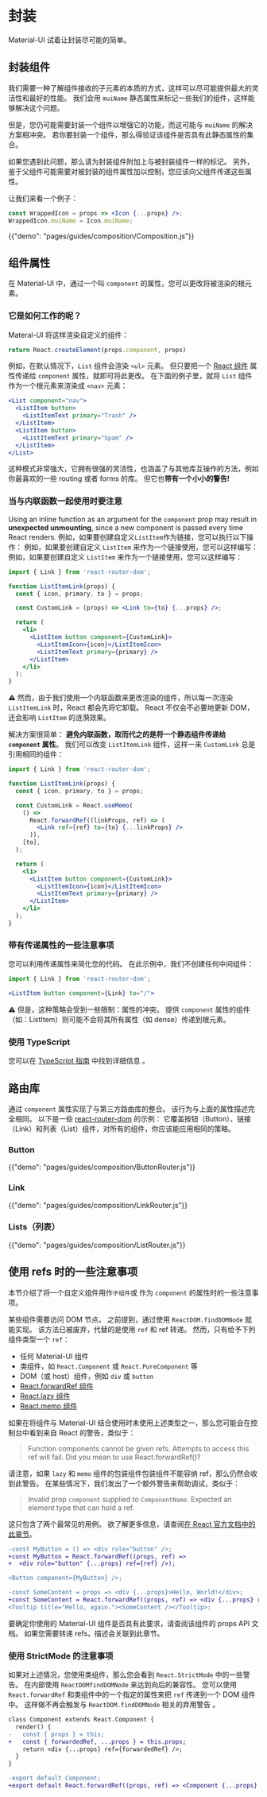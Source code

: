 # 封装

<p class="description">Material-UI 试着让封装尽可能的简单。</p>

## 封装组件

我们需要一种了解组件接收的子元素的本质的方式，这样可以尽可能提供最大的灵活性和最好的性能。 我们会用 `muiName` 静态属性来标记一些我们的组件，这样能够解决这个问题。

但是，您仍可能需要封装一个组件以增强它的功能，而这可能与 `muiName` 的解决方案相冲突。 若你要封装一个组件，那么得验证该组件是否具有此静态属性的集合。

如果您遇到此问题，那么请为封装组件附加上与被封装组件一样的标记。 另外，鉴于父组件可能需要对被封装的组件属性加以控制，您应该向父组件传递这些属性。

让我们来看一个例子：

```jsx
const WrappedIcon = props => <Icon {...props} />;
WrappedIcon.muiName = Icon.muiName;
```

{{"demo": "pages/guides/composition/Composition.js"}}

## 组件属性

在 Material-UI 中，通过一个叫 `component` 的属性，您可以更改将被渲染的根元素。

### 它是如何工作的呢？

Materal-UI 将这样渲染自定义的组件：

```js
return React.createElement(props.component, props)
```

例如，在默认情况下，`List` 组件会渲染 `<ul>` 元素。 但只要把一个 [React 组件](https://reactjs.org/docs/components-and-props.html#function-and-class-components) 属性传递给 `component` 属性，就即可将此更改。 在下面的例子里，就将 `List` 组件作为一个根元素来渲染成 `<nav>` 元素：

```jsx
<List component="nav">
  <ListItem button>
    <ListItemText primary="Trash" />
  </ListItem>
  <ListItem button>
    <ListItemText primary="Spam" />
  </ListItem>
</List>
```

这种模式非常强大，它拥有很强的灵活性，也涵盖了与其他库互操作的方法，例如你最喜欢的一些 routing 或者 forms 的库。 但它也**带有一个小小的警告!**

### 当与内联函数一起使用时要注意

Using an inline function as an argument for the `component` prop may result in **unexpected unmounting**, since a new component is passed every time React renders. 例如，如果要创建自定义`ListItem`作为链接，您可以执行以下操作： 例如，如果要创建自定义 `ListItem` 来作为一个链接使用，您可以这样编写： 例如，如果要创建自定义 `ListItem` 来作为一个链接使用，您可以这样编写：

```jsx
import { Link } from 'react-router-dom';

function ListItemLink(props) {
  const { icon, primary, to } = props;

  const CustomLink = (props) => <Link to={to} {...props} />;

  return (
    <li>
      <ListItem button component={CustomLink}>
        <ListItemIcon>{icon}</ListItemIcon>
        <ListItemText primary={primary} />
      </ListItem>
    </li>
  );
}
```

⚠️ 然而，由于我们使用一个内联函数来更改渲染的组件，所以每一次渲染 `ListItemLink` 时，React 都会先将它卸载。 React 不仅会不必要地更新 DOM，还会影响 `ListItem` 的涟漪效果。

解决方案很简单： **避免内联函数，取而代之的是将一个静态组件传递给 `component` 属性**。 我们可以改变 `ListItemLink` 组件，这样一来 `CustomLink` 总是引用相同的组件：

```jsx
import { Link } from 'react-router-dom';

function ListItemLink(props) {
  const { icon, primary, to } = props;

  const CustomLink = React.useMemo(
    () =>
      React.forwardRef((linkProps, ref) => (
        <Link ref={ref} to={to} {...linkProps} />
      )),
    [to],
  );

  return (
    <li>
      <ListItem button component={CustomLink}>
        <ListItemIcon>{icon}</ListItemIcon>
        <ListItemText primary={primary} />
      </ListItem>
    </li>
  );
}
```

### 带有传递属性的一些注意事项

您可以利用传递属性来简化您的代码。 在此示例中，我们不创建任何中间组件：

```jsx
import { Link } from 'react-router-dom';

<ListItem button component={Link} to="/">
```

⚠️ 但是，这种策略会受到一些限制：属性的冲突。 提供 `component` 属性的组件（如：ListItem）则可能不会将其所有属性（如 dense）传递到根元素。

### 使用 TypeScript

您可以在 [TypeScript 指南](/guides/typescript/#usage-of-component-prop) 中找到详细信息 。

## 路由库

通过 `component` 属性实现了与第三方路由库的整合。 该行为与上面的属性描述完全相同。 以下是一些 [react-router-dom](https://github.com/ReactTraining/react-router) 的示例： 它覆盖按钮（Button）、链接（Link）和列表（List）组件，对所有的组件，你应该能应用相同的策略。

### Button

{{"demo": "pages/guides/composition/ButtonRouter.js"}}

### Link

{{"demo": "pages/guides/composition/LinkRouter.js"}}

### Lists（列表）

{{"demo": "pages/guides/composition/ListRouter.js"}}

## 使用 refs 时的一些注意事项

本节介绍了将一个自定义组件用作`子组件`或 作为 `component` 的属性时的一些注意事项。

某些组件需要访问 DOM 节点。 之前提到，通过使用 `ReactDOM.findDOMNode` 就能实现。 该方法已被废弃，代替的是使用 `ref` 和 ref 转递。 然而，只有给予下列组件类型一个 `ref`：

- 任何 Material-UI 组件
- 类组件，如 `React.Component` 或 `React.PureComponent` 等
- DOM（或 host）组件，例如 `div` 或 `button`
- [React.forwardRef 组件](https://reactjs.org/docs/react-api.html#reactforwardref)
- [React.lazy 组件](https://reactjs.org/docs/react-api.html#reactlazy)
- [React.memo 组件](https://reactjs.org/docs/react-api.html#reactmemo)

如果在将组件与 Material-UI 结合使用时未使用上述类型之一，那么您可能会在控制台中看到来自 React 的警告，类似于：

> Function components cannot be given refs. Attempts to access this ref will fail. Did you mean to use React.forwardRef()?

请注意，如果 `lazy` 和 `memo` 组件的包装组件包装组件不能容纳 ref，那么仍然会收到此警告。 在某些情况下，我们发出了一个额外警告来帮助调试，类似于：

> Invalid prop `component` supplied to `ComponentName`. Expected an element type that can hold a ref.

这只包含了两个最常见的用例。 欲了解更多信息，请查阅[在 React 官方文档中的此章节](https://reactjs.org/docs/forwarding-refs.html)。

```diff
-const MyButton = () => <div role="button" />;
+const MyButton = React.forwardRef((props, ref) =>
+  <div role="button" {...props} ref={ref} />);

<Button component={MyButton} />;
```

```diff
-const SomeContent = props => <div {...props}>Hello, World!</div>;
+const SomeContent = React.forwardRef((props, ref) => <div {...props} ref={ref}>你好，世界！</div>);
<Tooltip title="Hello, again."><SomeContent /></Tooltip>;
```

要确定你使用的 Material-UI 组件是否具有此要求，请查阅该组件的 props API 文档。 如果您需要转递 refs，描述会关联到此章节。

### 使用 StrictMode 的注意事项

如果对上述情况，您使用类组件，那么您会看到 `React.StrictMode` 中的一些警告。 在内部使用 `ReactDOMfindDOMNode` 来达到向后的兼容性。 您可以使用 ` React.forwardRef ` 和类组件中的一个指定的属性来把 `ref` 传递到一个 DOM 组件中。 这样做不再会触发与 ` ReactDOM.findDOMNode ` 相关的弃用警告 。

```diff
class Component extends React.Component {
  render() {
-   const { props } = this;
+   const { forwardedRef, ...props } = this.props;
    return <div {...props} ref={forwardedRef} />;
  }
}

-export default Component;
+export default React.forwardRef((props, ref) => <Component {...props} forwardedRef={ref} />);
```
